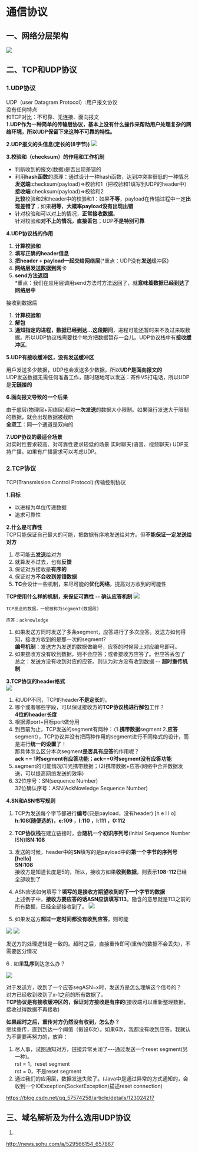 # 通信协议 #
## 一、网络分层架构 ##
![](./images/network_layer.png)

## 二、TCP和UDP协议 ##
### 1.UDP协议 ###
UDP（user Datagram Protocol）:用户报文协议<br>
没有任何特点<br>
和TCP对比：不可靠、无连接、面向报文<br>
**1.UDP作为一种简单的传输层协议，基本上没有什么操作来帮助用户处理复杂的网络环境，所以UDP保留下来这种不可靠的特性。**

**2.UDP报文的头信息(定长的(8字节))**
![](./images/udp_data.png)

**3.校验和（checksum）的作用和工作机制**<br>

- 判断收到的报文(数据)是否出现差错的
- 利用**hash函数**的原理：通过设计一种hash函数，达到冲突率很低的一种情况
 <br>**发送端**:checksum(payload)=>校验和1（把校验和1填写到UDP的header中）
 <br>**接收端**:checksum(payload)=>校验和2
 <br>**比较**校验和2和header中的校验和1：如果**不等**，payload在传输过程中一定**出现差错了**；如果**相等**，**大概率payload没有出现出错**
- 针对校验和可以对上的情况，**正常接收数据**。
 <br>针对校验和**对不上的情况，直接丢包**；UDP**不是特别可靠**

**4.UDP协议栈的作用**<br>

1. **计算校验和**
1. **填写正确的header信息**
1. **把header + payload一起交给网络层**(*重点：UDP没有**发送**缓冲区)
1. **网络层发送数据到网卡**
1. **send方法返回**
<br>*重点：我们在应用层调用send方法时方法返回了，就**意味着数据已经到达了网络层中**

接收到数据后

1. **计算校验和**
1. **解包**
1. **通知指定的进程，数据已经到达...这段期间**，进程可能还暂时来不及过来取数据。所以UDP协议栈需要找个地方把数据暂存一会儿。UDP协议栈中有**接收缓冲区**。

**5.UDP有接收缓冲区，没有发送缓冲区**<br>

用戶发送多少数据，UDP也会发送多少数据，所以**UDP是面向报文的**<br>
UDP发送数据无需任何准备工作，随时随地可以发送：寄件VS打电话，所以UDP是**无链接的**

**6.面向报文导致的一个后果**<br>

由于底层(物理层+网络层)都对**一次发送**的数据大小限制。如果强行发送大于限制的数据，就会出现数据被截断<br>
**全双工**：同一个通道是双向的

**7.UDP协议的最适合场景**<br>
对实时性要求较高、对可靠性要求较低的场景
实时聊天(语音、视频聊天)
UDP支持广播。如果有广播需求可以考虑UDP。

### 2.TCP协议 ###
TCP(Transmission Control Protocol):传输控制协议

**1.目标**<br>

- 以进程为单位传递数据
- 追求可靠性

**2.什么是可靠性**<br>
TCP只能保证自己最大的可能，把数据有序地发送给对方。但**不能保证一定发送给对方**<br>

1. 尽可能去**发送**给对方
1. 就算发不过去，也有**反馈**
1. 保证对方接收是**有序的**
1. 保证对方**不会收到差错数据**
1. **TC**会设计一些机制，来尽可能的**优化网络**，提高对方收到的可能性

**TCP使用什么样的机制，来保证可靠性 -- 确认应答机制**
![](./images/tcp_reliable.png)

    TCP发送的数据，一般被称为segment(数据段)

    应答：acknowledge

1. 如果发送方同时发送了多条segment，应答进行了多次应答。发送方如何得知，接收方收到的是那一次的segment?<br>
 **编号机制**：发送方为发送的数据做编号，应答的时候带上对应编号即可。
1. 如果接收方没有收到数据，则不会应答；或者接收方应答了。但应答丢包了<br>
 总之：发送方没有收到对应的应答。则认为对方没有收到数据 -- **超时重传机制**

**3.TCP协议的header格式**<br>
![](./images/tcp_segment.png)

1. 和UDP不同，TCP的header**不是定长**的。
1. 哪个或者哪些字段，可以保证接收方的**TCP协议栈进行解包**工作？<br>
**4位的header长度**
1. 根据源port+目标port做分用
1. 到目前为止，TCP发送的segment有两种：（1.**携带数据**segment 2.**应答** segment），TCP协议并没有把两种作用的segment进行不同格式的设计，而是进行**统一的设置**了！<br>
那具体怎么区分本次segment**是否具有应答**的作用呢？<br>
**ack == 1时segment有应答功能；ack==0时segment没有应答功能**
1. segment的可能情况(1)光携带数据；(2)携带数据+应答(网络中合并数据发送，可以提高网络发送的效率)
1. 32位序号：SN(sequence Number)<br>
32位确认序号：ASN(AckNowledge Sequence Number)

**4.SN和ASN书写规则**<br>

1. TCP为发送每个字节都进行**编号**(只是payload，没有header) [h e l l o]<br>
**h:108(随便选的)，e:109 ，l:110 ，l:111 ，0:112** 
1. **TCP协议栈**在建立链接时，会**随机一个初识序列号**(Initial Sequence Number ISN)**ISN:108**
1. 发送的时候，header中的**SN**填写的是payload中的**第一个字节的序列号**<br>
**[hello]<br>
SN:108<br>**
接收方是知道长度是5的，所以，接收方如果**收到数据**，则表示**108-112**已经全部收到了
1. ASN应该如何填写？**填写的是接收方期望收到的下一个字节的数据**<br>
上述例子中，**接收方要应答的话ASN应该填写113**。隐含的意思就是113之前的所有数据，已经全部接收到了。
![](./images/tcp_segment_trans.png)

5. 如果发送方**超过一定时间都没有收到应答**，则可能

![](./images/tcp_packet_loss_o.png)
![](./images/tcp_packet_loss_t.png)

发送方的处理逻辑是一致的。超时之后，直接重传即可(重传的数据不会丢失)，不需要区分情况

6 . 如果**乱序**到达怎么办？

![](./images/tcp_out_order.png)

对于发送方，收到了一个应答segASN=x时，发送方是怎么理解这个信号的？<br>
对方已经收到收到了x-1之前的所有数据了。<br>
**TCP协议是有接收缓冲区的，保证对方接收是有序的**(接收端可以重新整理数据，接收过得数据不再接收)

**如果超时之后，重传对方仍然没有收到，怎么办？**<br>
继续重传，直到到达一个阈值（假设6次）。如果6次，我都没有收到应答。我就认为不需要再努力的，放弃：

1. 尽人事，试图通知对方，链接异常关闭了---通过发送一个reset segment(另一种)。<br>
rst = 1，reset segment<br>
rst = 0，不是reset segment<br>
1. 通过我们的应用层，数据发送失败了。(Java中是通过异常的方式通知的，会收到一个IOException(SocketException)描述reset connection)

https://blog.csdn.net/qq_57574258/article/details/123024217


## 三、域名解析及为什么选用UDP协议 ##
1.
http://news.sohu.com/a/529566154_657867